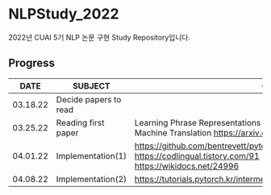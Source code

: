 # NLPStudy_2022
2022년 CUAI 5기 NLP 논문 구현 Study Repository입니다.

## Progress
|DATE|SUBJECT|CONTENT|
|------|---|---|
|03.18.22|Decide papers to read||
|03.25.22|Reading first paper|Learning Phrase Representations using RNN Encoder-Decoder for Statistical Machine Translation https://arxiv.org/pdf/1406.1078.pdf |
|04.01.22|Implementation(1) |https://github.com/bentrevett/pytorch-seq2seq.git <br> https://codlingual.tistory.com/91 <br> https://wikidocs.net/24996 |
|04.08.22|Implementation(2) |https://tutorials.pytorch.kr/intermediate/seq2seq_translation_tutorial.html#id5 |
